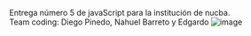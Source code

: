 Entrega número 5 de javaScript para la institución de nucba.\
Team coding:  Diego Pinedo, Nahuel Barreto y Edgardo
![image](https://user-images.githubusercontent.com/81262457/190476660-d55c070c-48f1-41fb-843e-d50e24ef549d.png)
